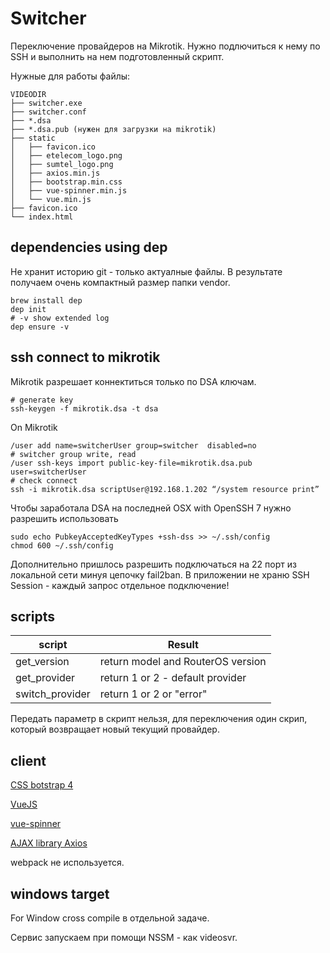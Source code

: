 Switcher
========

Переключение провайдеров на Mikrotik. Нужно подлючиться к нему по SSH
и выполнить на нем подготовленный скрипт. 

Нужные для работы файлы:

    VIDEODIR
    ├── switcher.exe
    ├── switcher.conf
    ├── *.dsa
    ├── *.dsa.pub (нужен для загрузки на mikrotik)
    ├── static
    │   ├── favicon.ico
    │   ├── etelecom_logo.png
    │   ├── sumtel_logo.png
    │   ├── axios.min.js
    │   ├── bootstrap.min.css
    │   ├── vue-spinner.min.js
    │   └── vue.min.js
    ├── favicon.ico
    └── index.html
    
dependencies using dep
----------------------

Не хранит историю git - только актуалные файлы. В результате получаем очень
компактный размер папки vendor.
   
    brew install dep
    dep init
    # -v show extended log
    dep ensure -v

ssh connect to mikrotik
-----------------------

Mikrotik разрешает коннектиться только по DSA ключам.

    # generate key
    ssh-keygen -f mikrotik.dsa -t dsa

On Mikrotik

    /user add name=switcherUser group=switcher  disabled=no
    # switcher group write, read
    /user ssh-keys import public-key-file=mikrotik.dsa.pub user=switcherUser
    # check connect
    ssh -i mikrotik.dsa scriptUser@192.168.1.202 “/system resource print”

Чтобы заработала DSA на последней OSX with OpenSSH 7 нужно разрешить
использовать

    sudo echo PubkeyAcceptedKeyTypes +ssh-dss >> ~/.ssh/config
    chmod 600 ~/.ssh/config

Дополнительно пришлось разрешить подключаться на 22 порт из локальной
сети минуя цепочку fail2ban. В приложении не храню SSH Session - 
каждый запрос отдельное подключение!

scripts
-------

script          | Result
--------------- | ---------------------------------
get_version     | return model and RouterOS version
get_provider    | return 1 or 2 - default provider
switch_provider | return 1 or 2 or "error"

Передать параметр в скрипт нельзя, для переключения один
скрип, который возвращает новый текущий провайдер.

client
------

[CSS botstrap 4](https://getbootstrap.com/)

[VueJS](https://vuejs.org/)

[vue-spinner](https://github.com/greyby/vue-spinner)

[AJAX library Axios](https://github.com/axios/axios)

webpack не используется.

windows target
--------------

For Window cross compile в отдельной задаче.

Сервис запускаем при помощи NSSM - как videosvr.

